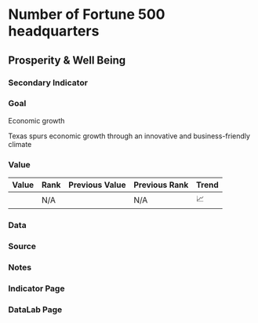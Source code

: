 # Number of Fortune 500 headquarters

## Prosperity & Well Being

### Secondary Indicator

### **Goal**

Economic growth

Texas spurs economic growth through an innovative and business-friendly climate

### **Value**

|  Value      | Rank        | Previous Value | Previous Rank | Trend | 
| ----------- | ----------- | ----------- | ----------- | -----------|
|             | N/A         |             | N/A         | 📈        | 

### Data

### Source

### Notes



### Indicator Page



### DataLab Page



